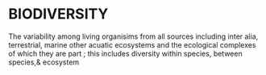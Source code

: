 # BIODIVERSITY
The variability among living organisims from all sources including inter alia, terrestrial, marine other acuatic ecosystems and the ecological complexes of which they are part ; this includes diversity within species, between species,& ecosystem
